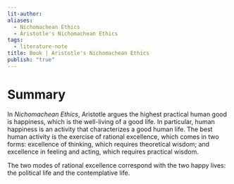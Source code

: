 ```yaml
---
lit-author: 
aliases:
  - Nichomachean Ethics
  - Aristotle's Nichomachean Ethics
tags:
  - literature-note
title: Book | Aristotle's Nichomachean Ethics
publish: "true"
---
```

# Summary

In *Nichomachean Ethics*, Aristotle argues the highest practical human good is happiness, which is the well-living of a good life. In particular, human happiness is an activity that characterizes a good human life. The best human activity is the exercise of rational excellence, which comes in two forms: excellence of thinking, which requires theoretical wisdom; and excellence in feeling and acting, which requires practical wisdom.

The two modes of rational excellence correspond with the two happy lives: the political life and the contemplative life.
